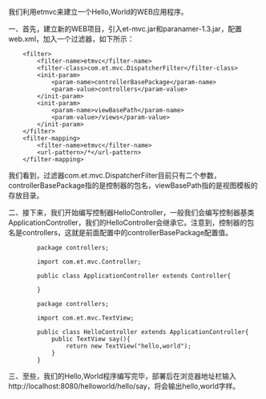 我们利用etmvc来建立一个Hello,World的WEB应用程序。

一、首先，建立新的WEB项目，引入et-mvc.jar和paranamer-1.3.jar，配置web.xml，加入一个过滤器，如下所示：

```
    <filter>
        <filter-name>etmvc</filter-name>
        <filter-class>com.et.mvc.DispatcherFilter</filter-class>
        <init-param>
            <param-name>controllerBasePackage</param-name>
            <param-value>controllers</param-value>
        </init-param>
        <init-param>
            <param-name>viewBasePath</param-name>
            <param-value>/views</param-value>
        </init-param>
    </filter>
    <filter-mapping>
        <filter-name>etmvc</filter-name>
        <url-pattern>/*</url-pattern>
    </filter-mapping>
```
我们看到，过滤器com.et.mvc.DispatcherFilter目前只有二个参数，controllerBasePackage指的是控制器的包名，viewBasePath指的是视图模板的存放目录。

二、接下来，我们开始编写控制器HelloController，一般我们会编写控制器基类ApplicationController，我们的HelloController会继承它。注意到，控制器的包名是controllers，这就是前面配置中的controllerBasePackage配置值。
```
        package controllers;

        import com.et.mvc.Controller;

        public class ApplicationController extends Controller{

        }
```
```
        package controllers;

        import com.et.mvc.TextView;

        public class HelloController extends ApplicationController{
            public TextView say(){
                return new TextView("hello,world");
            }
        }
```

三、至些，我们的Hello,World程序编写完毕，部署后在浏览器地址栏输入http://localhost:8080/helloworld/hello/say，将会输出hello,world字样。
